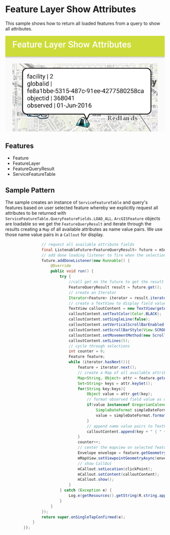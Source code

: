 # Feature Layer Show Attributes
This sample shows how to return all loaded features from a query to show all attributes.

![feature layer show attributes](feature-layer-show-attributes.png)

## Features
- Feature
- FeatureLayer
- FeatureQueryResult
- ServiceFeatureTable

## Sample Pattern
The sample creates an instance of `ServiceFeatureTable` and query's features based on user selected feature whereby we explicitly request all attributes to be returned with `ServiceFeatureTable.QueryFeatureFields.LOAD_ALL`.  `ArcGISFeature` objects are loadable so we get the `FeatureQueryResult` and iterate through the results creating a `Map` of all available attributes as name value pairs.  We use those name value pairs in a `Callout` for display.  

```java
                // request all available attribute fields
                final ListenableFuture<FeatureQueryResult> future = mServiceFeatureTable.queryFeaturesAsync(query, ServiceFeatureTable.QueryFeatureFields.LOAD_ALL);
                // add done loading listener to fire when the selection returns
                future.addDoneListener(new Runnable() {
                    @Override
                    public void run() {
                        try {
                            //call get on the future to get the result
                            FeatureQueryResult result = future.get();
                            // create an Iterator
                            Iterator<Feature> iterator = result.iterator();
                            // create a TextView to display field values
                            TextView calloutContent = new TextView(getApplicationContext());
                            calloutContent.setTextColor(Color.BLACK);
                            calloutContent.setSingleLine(false);
                            calloutContent.setVerticalScrollBarEnabled(true);
                            calloutContent.setScrollBarStyle(View.SCROLLBARS_INSIDE_INSET);
                            calloutContent.setMovementMethod(new ScrollingMovementMethod());
                            calloutContent.setLines(5);
                            // cycle through selections
                            int counter = 0;
                            Feature feature;
                            while (iterator.hasNext()){
                                feature = iterator.next();
                                // create a Map of all available attributes as name value pairs
                                Map<String, Object> attr = feature.getAttributes();
                                Set<String> keys = attr.keySet();
                                for(String key:keys){
                                    Object value = attr.get(key);
                                    // format observed field value as date
                                    if(value instanceof GregorianCalendar){
                                        SimpleDateFormat simpleDateFormat = new SimpleDateFormat("dd-MMM-yyyy", Locale.US);
                                        value = simpleDateFormat.format(((GregorianCalendar) value).getTime());
                                    }
                                    // append name value pairs to TextView
                                    calloutContent.append(key + " | " + value + "\n");
                                }
                                counter++;
                                // center the mapview on selected feature
                                Envelope envelope = feature.getGeometry().getExtent();
                                mMapView.setViewpointGeometryAsync(envelope, 200);
                                // show CallOut
                                mCallout.setLocation(clickPoint);
                                mCallout.setContent(calloutContent);
                                mCallout.show();
                            }
                        } catch (Exception e) {
                            Log.e(getResources().getString(R.string.app_name), "Select feature failed: " + e.getMessage());
                        }
                    }
                });
                return super.onSingleTapConfirmed(e);
            }
        });
```
